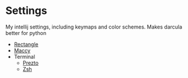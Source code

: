 # Settings
My intellij settings, including keymaps and color schemes. Makes darcula better for python


- [Rectangle](https://rectangleapp.com/)<br>
- [Maccy](https://maccy.app/)<br>
- Terminal
  - [Prezto](https://github.com/sorin-ionescu/prezto)
  - [Zsh](https://ohmyz.sh/)

